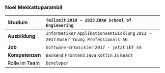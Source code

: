 ### Noel Mekkattuparambil

| **Studium**     | `Teilzeit` `2019 - 2023` `ZHAW School of Engineering`                                 |
| :-------------- | :------------------------------------------------------------------------------------ |
| **Ausbildung**  | `Informatiker` `Applikationsentwicklung` `2013 - 2017` `Noser Young Professionals AG` |
| **Job**         | `Software-Entwickler` `2017 - jetzt` `iET SA`                                         |
| **Kompetenzen** | `Backend` `Frontend` `Java` `Kotlin` `JS` `React`                                     |
| Rolle im Team   | `Developer`                                                                           |
